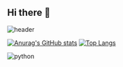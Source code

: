 ## Hi there 👋

![header](https://capsule-render.vercel.app/api?type=venom&color=gradient&height=200&text=Hello%Mungio%Github👋&fontcolor=FFFFFF0&animation=twinkling&stroke=000000)

[![Anurag's GitHub stats](https://github-readme-stats.vercel.app/api?username=mun-gio&count_private=true&show_icons=true&theme=dark&whide=40)](https://github.com/anuraghazra/github-readme-stats)
[![Top Langs](https://github-readme-stats.vercel.app/api/top-langs/?username=mun-gio&layout=compact&theme=dark)](https://github.com/anuraghazra/github-readme-stats)

![python](https://img.shields.io/badge/python-3670A0?style=for-the-badge&logo=python&logoColor=ffdd54)
